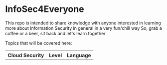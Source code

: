 # InfoSec4Everyone

This repo is intended to share knowledge with anyone interested in learning more about Information Security in general in a very fun/chill way
So, grab a coffee or a beer, sit back and let's learn together

Topics that will be covered here:
<table>
    <th>Cloud Security</th>
    <th>Level</th>
    <th>Language</th>
</table>